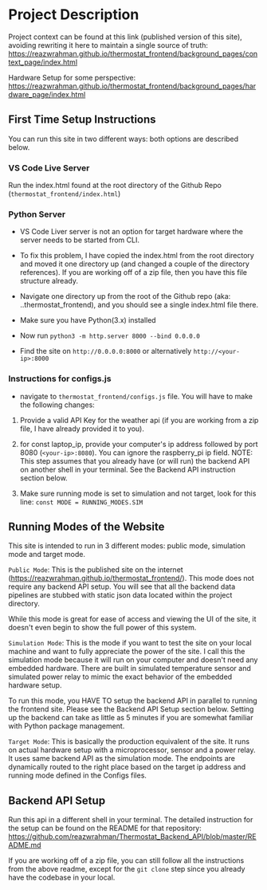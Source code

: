 # Project Description

Project context can be found at this link (published version of this site), 
avoiding rewriting it here to maintain a single source of truth:  
https://reazwrahman.github.io/thermostat_frontend/background_pages/context_page/index.html  

Hardware Setup for some perspective: https://reazwrahman.github.io/thermostat_frontend/background_pages/hardware_page/index.html 

## First Time Setup Instructions    

You can run this site in two different ways: both options are described below.

### VS Code Live Server  

Run the index.html found at the root directory of the Github Repo (```thermostat_frontend/index.html```)

### Python Server  

- VS Code Liver server is not an option for target hardware where the server 
needs to be started from CLI.

- To fix this problem, I have copied the index.html from the root directory and moved it one directory up (and changed a couple of the directory references). 
If you are working off of a zip file, then you have this file structure already.

- Navigate one directory up from the root of the Github repo (aka: ..thermostat_frontend), and you should see a single index.html file there. 

- Make sure you have Python(3.x) installed 

- Now run ```python3 -m http.server 8000 --bind 0.0.0.0 ```

- Find the site on ```http://0.0.0.0:8000``` or alternatively 
```http://<your-ip>:8000```



### Instructions for configs.js  

- navigate to ```thermostat_frontend/configs.js``` file. You will have to make the following changes: 

1) Provide a valid API Key for the weather api (if you are working from a zip file, I have already provided it to you). 

2) for const laptop_ip, provide your computer's ip address followed by 
port 8080 (```<your-ip>:8080```). You can ignore the 
raspberry_pi ip field. 
NOTE: This step assumes that you already have (or will run) the backend API on another shell in your terminal. See the Backend API instruction section below.

3) Make sure running mode is set to simulation and not target, look for this line: ```const MODE = RUNNING_MODES.SIM```


## Running Modes of the Website

This site is intended to run in 3 different modes: public mode, simulation mode and target mode. 

```Public Mode```: This is the published site on the internet (https://reazwrahman.github.io/thermostat_frontend/). This mode does not require any backend API setup. You will see that all the backend data pipelines are stubbed with static
json data located within the project directory. 

While this mode is great for ease of access and viewing the UI of the site,
it doesn't even begin to show the full power of this system. 

```Simulation Mode```: This is the mode if you want to test the site on your local machine and want to fully appreciate the power of the site. I call this the simulation mode because it will run on your computer and doesn't need any 
embedded hardware. There are built in simulated temperature sensor and simulated power relay to mimic the exact behavior of the embedded hardware setup. 

To run this mode, you HAVE TO setup the backend API in parallel to running the
frontend site. Please see the Backend API Setup section below. Setting up the backend can take as little as 5 minutes if you are somewhat familiar with Python package management.  

```Target Mode```: This is basically the production equivalent of the site. It runs on actual hardware setup with a microprocessor, sensor and a power relay. It uses same backend API as the simulation mode. The endpoints are dynamically routed to the right place based on the target ip address and running mode defined in the Configs files.  


## Backend API Setup 

Run this api in a different shell in your terminal. The detailed instruction for the setup can be found on the README for that repository: https://github.com/reazwrahman/Thermostat_Backend_API/blob/master/README.md 

If you are working off of a zip file, you can still follow all the instructions from the above readme, except for the ```git clone``` step since you already have the codebase in your local. 